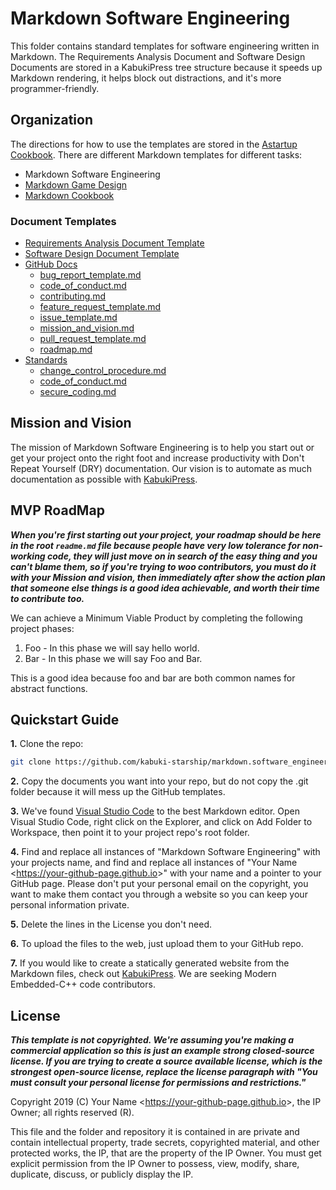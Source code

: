 # Markdown Software Engineering

This folder contains standard templates for software engineering written in Markdown. The Requirements Analysis Document and Software Design Documents are stored in a KabukiPress tree structure because it speeds up Markdown rendering, it helps block out distractions, and it's more programmer-friendly.

## Organization

 The directions for how to use the templates are stored in the [Astartup Cookbook](https://github.com/kabuki-starship/astartup.cookbook/doc/getting_started/markdown/readme.md). There are different Markdown templates for different tasks:

* Markdown Software Engineering
* [Markdown Game Design](https://github.com/kabuki-starship/markdown.game_dev)
* [Markdown Cookbook](https://github.com/kabuki-starship/markdown.cookbook)

### Document Templates

* [Requirements Analysis Document Template](./rad/readme.md)
* [Software Design Document Template](./sdd/readme.md)
* [GitHub Docs](./docs/readme.md)
  * [bug_report_template.md](./docs/bug_report_template.md)
  * [code_of_conduct.md](./docs/code_of_conduct.md)
  * [contributing.md](./docs/contributing.md)
  * [feature_request_template.md](./docs/feature_request_template.md)
  * [issue_template.md](./docs/issue_template.md)
  * [mission_and_vision.md](./docs/mission_and_vision.md)
  * [pull_request_template.md](./docs/pull_request_template.md)
  * [roadmap.md](./docs/roadmap.md)
* [Standards](./standards/readme.md)
  * [change_control_procedure.md](./standards/change_control_procedure.md)
  * [code_of_conduct.md](./standards/code_of_conduct.md)
  * [secure_coding.md](./standards/secure_coding.md)

## Mission and Vision

The mission of Markdown Software Engineering is to help you start out or get your project onto the right foot and increase productivity with Don't Repeat Yourself (DRY) documentation. Our vision is to automate as much documentation as possible with [KabukiPress](https://github.com/kabuki-starship/kabuki.press).

## MVP RoadMap

***When you're first starting out your project, your roadmap should be here in the root `readme.md` file because people have very low tolerance for non-working code, they will just move on in search of the easy thing and you can't blame them, so if you're trying to woo contributors, you must do it with your Mission and vision, then immediately after show the action plan that someone else things is a good idea achievable, and worth their time to contribute too.***

We can achieve a Minimum Viable Product by completing the following project phases:

1. Foo - In this phase we will say hello world.
1. Bar - In this phase we will say Foo and Bar.

This is a good idea because foo and bar are both common names for abstract functions.

## Quickstart Guide

**1.** Clone the repo:

```BASH
git clone https://github.com/kabuki-starship/markdown.software_engineering.git
```

**2.** Copy the documents you want into your repo, but do not copy the .git folder because it will mess up the GitHub templates.

**3.** We've found [Visual Studio Code](code.visualstudio.com) to the best Markdown editor. Open Visual Studio Code, right click on the Explorer, and click on Add Folder to Workspace, then point it to your project repo's root folder.

**4.** Find and replace all instances of "Markdown Software Engineering" with your projects name, and find and replace all instances of "Your Name <<https://your-github-page.github.io>>" with your name and a pointer to your GitHub page. Please don't put your personal email on the copyright, you want to make them contact you through a website so you can keep your personal information private.

**5.** Delete the lines in the License you don't need.

**6.** To upload the files to the web, just upload them to your GitHub repo.

**7.** If you would like to create a statically generated website from the Markdown files, check out [KabukiPress](https://github.com/kabuki-starship/kabukipress). We are seeking Modern Embedded-C++ code contributors.

## License

***This template is not copyrighted. We're assuming you're making a commercial application so this is just an example strong closed-source license. If you are trying to create a source available license, which is the strongest open-source license, replace the license paragraph with "You must consult your personal license for permissions and restrictions."***

Copyright 2019 (C) Your Name <<https://your-github-page.github.io>>, the IP Owner; all rights reserved (R).

This file and the folder and repository it is contained in are private and contain intellectual property, trade secrets, copyrighted material, and other protected works, the IP, that are the property of the IP Owner. You must get explicit permission from the IP Owner to possess, view, modify, share, duplicate, discuss, or publicly display the IP.
